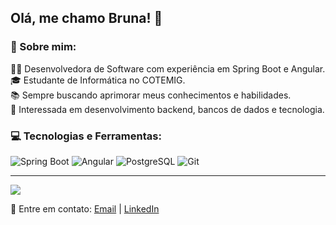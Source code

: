 ## Olá, me chamo Bruna! 👋

### 📌 Sobre mim:
👩‍💻 Desenvolvedora de Software com experiência em Spring Boot e Angular.<br>
🎓 Estudante de Informática no COTEMIG.<br>
📚 Sempre buscando aprimorar meus conhecimentos e habilidades.<br>
🌱 Interessada em desenvolvimento backend, bancos de dados e tecnologia.

### 💻 Tecnologias e Ferramentas:<br>
![Spring Boot](https://img.shields.io/badge/Spring%20Boot-%236DB33F.svg?style=for-the-badge&logo=spring-boot&logoColor=white)
![Angular](https://img.shields.io/badge/Angular-%23DD0031.svg?style=for-the-badge&logo=angular&logoColor=white)
![PostgreSQL](https://img.shields.io/badge/PostgreSQL-%23336791.svg?style=for-the-badge&logo=postgresql&logoColor=white)
![Git](https://img.shields.io/badge/Git-%23F05033.svg?style=for-the-badge&logo=git&logoColor=white)

---
[![](https://visitcount.itsvg.in/api?id=seu-usuario&icon=0&color=0)](https://visitcount.itsvg.in)

📩 Entre em contato: [Email](mailto:brunahoffmann@outlook.com) | [LinkedIn](https://www.linkedin.com/in/bruna-d-hoffmann-7416412b6)
